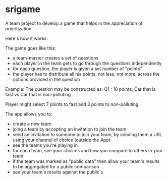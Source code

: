 # srigame
A team project to develop a game that helps in the appreciation of prioritization

Here's how it works.

The game goes like this:
 - a team-master creates a set of questions
 - each player in the team gets to go through the questions independently
 - for each question, the player is given a set number of "points"
 - the player has to distribute all his points, not less, not more, across the options provided in the question
 
 
Example:
The question may be constructed as:
Q1 : 10 points; Car that is fast  vs Car that is non-polluting

Player might select 7 points to fast and 3 points to non-polluting. 




The app allows you to:
 - create a new team
 - joing a team by accepting an invitation to join the team
 - send an invitation to someone to join your team, by sending them a URL using your channel of choice (outside the App)
 - see the teams you're playing in
 - for each team, see your choices and how you compare to others in your team
 - if the team was marked as "public data" then allow your team's results to be aggregated for a public comparison
 - see your team's results against the public's 
